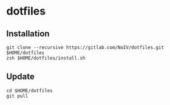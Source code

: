 # dotfiles

## Installation

```
git clone --recursive https://gitlab.com/NoIV/dotfiles.git $HOME/dotfiles
zsh $HOME/dotfiles/install.sh
```

## Update

```
cd $HOME/dotfiles
git pull
```


